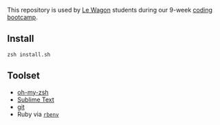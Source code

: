This repository is used by [Le Wagon](https://www.lewagon.com) students during our 9-week [coding bootcamp](https://www.lewagon.com).

## Install
```
zsh install.sh
```

## Toolset

- [oh-my-zsh](http://ohmyz.sh/)
- [Sublime Text](https://www.sublimetext.com/)
- [git](https://git-scm.com/)
- Ruby via [`rbenv`](https://github.com/rbenv/rbenv)
